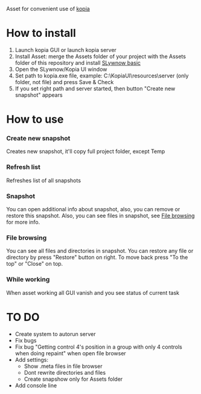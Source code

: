 Asset for convenient use of [kopia](https://github.com/kopia/kopia "kopia")

# **How to install**
1. Launch kopia GUI or launch kopia server
2. Install Asset: merge the Assets folder of your project with the Assets folder of this repository and install [SLywnow basic](https://github.com/SLywnow/slywnow_basic)
3. Open the SLywnow/Kopia UI window
4. Set path to kopia.exe file, example: C:\KopiaUI\resources\server (only folder, not file) and press Save & Check
5. If you set right path and server started, then button "Create new snapshot" appears


# **How to use**
### **Create new snapshot**
Creates new snapshot, it'll copy full project folder, except Temp

### **Refresh list**
Refreshes list of all snapshots

### **Snapshot**
You can open additional info about snapshot, also, you can remove or restore this snapshot. Also, you can see files in snapshot, see [File browsing](https://github.com/SLywnow/Kopia-for-Unity/blob/main/README.md#file-browsing) for more info.

### **File browsing**
You can see all files and directories in snapshot. You can restore any file or directory by press "Restore" button on right. To move back press "To the top" or "Close" on top.

### **While working**
When asset working all GUI vanish  and you see status of current task


# **TO DO**
- Create system to autorun server
- Fix bugs
- Fix bug "Getting control 4's position in a group with only 4 controls when doing repaint" when open file browser
- Add settings:
	- Show .meta files in file browser
	- Dont rewrite directories and files
	- Create snapshow only for Assets folder
- Add console line
